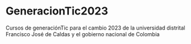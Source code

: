 # GeneracionTic2023
Cursos de generaciónTic para el cambio 2023 de la universidad distrital Francisco José de Caldas y el gobierno nacional de Colombia
